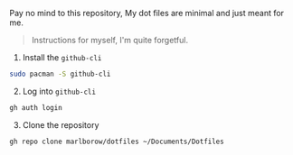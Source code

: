 
Pay no mind to this repository, My dot files are minimal and just meant for me.

> Instructions for myself, I'm quite forgetful.

1. Install the `github-cli`
```bash
sudo pacman -S github-cli
```

2. Log into `github-cli`
```bash
gh auth login
```

3. Clone the repository
```bash
gh repo clone marlborow/dotfiles ~/Documents/Dotfiles
```
